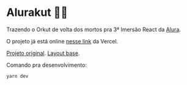 # Alurakut 🧟‍♂️

Trazendo o Orkut de volta dos mortos pra 3ª Imersão React da [Alura](https://www.alura.com.br/).

O projeto já está online [nesse link](alurakut-sleiph.vercel.app/) da Vercel.

[Projeto original](https://github.com/alura-challenges/alurakut). [Layout base](https://www.figma.com/file/xHF0n0qxiE2rqjqAILiBUB/Alurakut?node-id=58%3A0).

Comando pra desenvolvimento:

```bash
yarn dev
```
